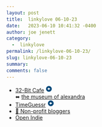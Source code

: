 ```yaml
---
layout: post
title:  linkylove 06-10-23
date:   2023-06-10 10:41:32 -0400
author: joe jenett
category:
  -  linkylove
permalink: /linkylove-06-10-23/
slug: linkylove-06-10-23
summary: 
comments: false
---
```

<ul class="linkylove">
	<li><a title="32-Bit Cafe" href="https://32bit.cafe/">32-Bit Cafe</a> <a class="normaltext" title="source" href="https://indieweb.social/@accordionpolar"><img src="/images/left-arrow.png" alt="" width="18"></a><br>⬌ <a title="the museum of alexandra" href="https://xandra.cc/">the museum of alexandra</a></li>
	<li><a title="TimeGuessr" href="https://timeguessr.com/">TimeGuessr</a> <a class="normaltext" title="source" href="https://waxy.org/2023/05/timeguessr/"><img src="/images/left-arrow.png" alt="" width="18"></a></li>
	<li><a title="GitHub - uxai/non-profit-bloggers: A repository of blogs by bloggers who blog for the joy of writing." href="https://github.com/uxai/non-profit-bloggers/">💜 Non-profit bloggers</a></li>
	<li><a title="Open Indie" href="https://blog.erlend.sh/">Open Indie</a></li>
</ul>
<a href="https://brid.gy/publish/mastodon"></a>